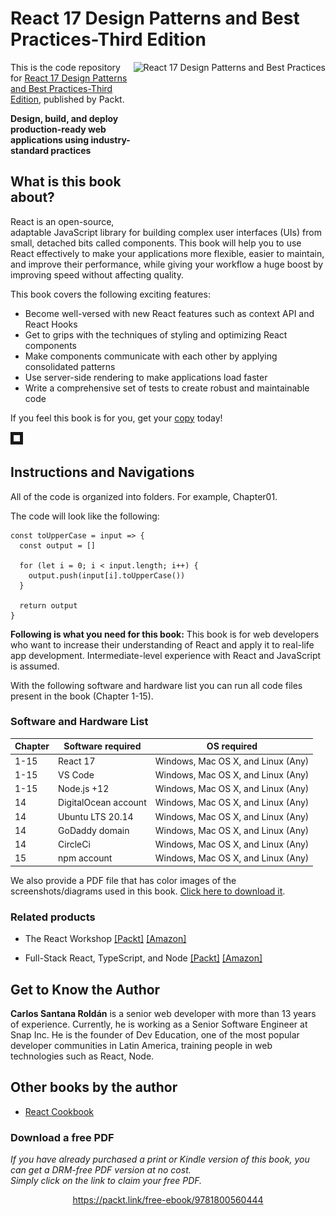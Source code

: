 # React 17 Design Patterns and Best Practices-Third Edition

<a href="https://www.packtpub.com/product/react-17-design-patterns-and-best-practices-third-edition/9781800560444"><img src="https://static.packt-cdn.com/products/9781800560444/cover/smaller" alt="React 17 Design Patterns and Best Practices" height="256px" align="right"></a>

This is the code repository for [React 17 Design Patterns and Best Practices-Third Edition](https://www.packtpub.com/product/react-17-design-patterns-and-best-practices-third-edition/9781800560444), published by Packt.

**Design, build, and deploy production-ready web applications using industry-standard practices**

## What is this book about?
React is an open-source, adaptable JavaScript library for building complex user interfaces (UIs) from small, detached bits called components. This book will help you to use React effectively to make your applications more flexible, easier to maintain, and improve their performance, while giving your workflow a huge boost by improving speed without affecting quality.

This book covers the following exciting features: 
* Become well-versed with new React features such as context API and React Hooks
* Get to grips with the techniques of styling and optimizing React components
* Make components communicate with each other by applying consolidated patterns
* Use server-side rendering to make applications load faster
* Write a comprehensive set of tests to create robust and maintainable code

If you feel this book is for you, get your [copy](https://www.amazon.com/dp/1800560443) today!

<a href="https://www.packtpub.com/?utm_source=github&utm_medium=banner&utm_campaign=GitHubBanner"><img src="https://raw.githubusercontent.com/PacktPublishing/GitHub/master/GitHub.png" 
alt="https://www.packtpub.com/" border="5" /></a>


## Instructions and Navigations
All of the code is organized into folders. For example, Chapter01.

The code will look like the following:
```
const toUpperCase = input => { 
  const output = []
   
  for (let i = 0; i < input.length; i++) { 
    output.push(input[i].toUpperCase())
  } 
    
  return output
}
```

**Following is what you need for this book:**
This book is for web developers who want to increase their understanding of React and apply it to real-life app development. Intermediate-level experience with React and JavaScript is assumed.

With the following software and hardware list you can run all code files present in the book (Chapter 1-15).

### Software and Hardware List

| Chapter  | Software required                   | OS required                        |
| -------- | ------------------------------------| -----------------------------------|
|1-15     | React 17                    | Windows, Mac OS X, and Linux (Any) |
|1-15       | VS Code            | Windows, Mac OS X, and Linux (Any) |
|1-15        | Node.js +12           | Windows, Mac OS X, and Linux (Any) |
| 14       | DigitalOcean account            | Windows, Mac OS X, and Linux (Any) |
| 14        | Ubuntu LTS 20.14            | Windows, Mac OS X, and Linux (Any) |
| 14        | GoDaddy domain            | Windows, Mac OS X, and Linux (Any) |
| 14        | CircleCi            | Windows, Mac OS X, and Linux (Any) |
| 15        |npm account            | Windows, Mac OS X, and Linux (Any) |

We also provide a PDF file that has color images of the screenshots/diagrams used in this book. [Click here to download it](https://static.packt-cdn.com/downloads/9781800560444_ColorImages.pdf).

### Related products <Other books you may enjoy>
* The React Workshop [[Packt]](https://www.packtpub.com/product/the-react-workshop/9781838645564) [[Amazon]](https://www.amazon.in/dp/183864556X)

* Full-Stack React, TypeScript, and Node [[Packt]](https://www.packtpub.com/product/full-stack-react-typescript-and-node/9781839219931) [[Amazon]](https://www.amazon.com/dp/1839219939)

## Get to Know the Author
**Carlos Santana Roldán**
is a senior web developer with more than 13 years of experience. Currently, he is working as a Senior Software Engineer at Snap Inc. He is the founder of Dev Education, one of the most popular developer communities in Latin America, training people in web technologies such as React, Node.

## Other books by the author
* [React Cookbook](https://www.packtpub.com/product/react-cookbook/9781783980727)




### Download a free PDF

 <i>If you have already purchased a print or Kindle version of this book, you can get a DRM-free PDF version at no cost.<br>Simply click on the link to claim your free PDF.</i>
<p align="center"> <a href="https://packt.link/free-ebook/9781800560444">https://packt.link/free-ebook/9781800560444 </a> </p>